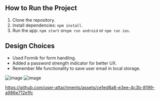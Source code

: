 ## How to Run the Project
1. Clone the repository.
2. Install dependencies: `npm install`.
3. Run the app: `npm start` or`npm run android` or `npm run ios`.

## Design Choices
- Used Formik for form handling.
- Added a password strength indicator for better UX.
- Remember Me functionality to save user email in local storage.

![image](https://github.com/user-attachments/assets/168a6c3d-851f-4d61-a3b7-5874b8a00dc1) ![image](https://github.com/user-attachments/assets/a66461e0-c141-453c-a3f4-6f1d97448990)



https://github.com/user-attachments/assets/ce1ed8a8-e3ee-4c3b-8199-a986e712e1fc




